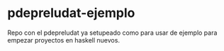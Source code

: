 # pdepreludat-ejemplo
Repo con el pdepreludat ya setupeado como para usar de ejemplo para empezar proyectos en haskell nuevos.
